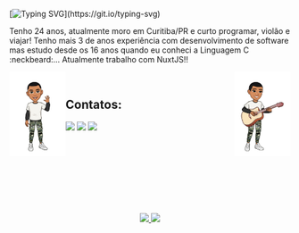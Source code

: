 [![Typing SVG](https://readme-typing-svg.herokuapp.com?color=24292F&center=true&width=300&lines=Ol%C3%A1%2C+me+chamo+Levi+Junior!)](https://git.io/typing-svg)
<p>
 Tenho 24 anos, atualmente moro em Curitiba/PR e curto programar, violão e viajar! Tenho mais 3 de anos experiência com desenvolvimento de software
 mas estudo desde os 16 anos quando eu conheci a Linguagem C :neckbeard:... Atualmente trabalho com NuxtJS!!
</p>
<img align="left" width="20%" src="https://github.com/LeviJunior1/LeviJunior1/blob/main/image-3.JPG" />        
<img align="right" width="20%" src="https://github.com/LeviJunior1/LeviJunior1/blob/main/image-2.JPG" />

<br/>

## Contatos:

<div>
 <a href="https://www.youtube.com/channel/UCQ2G26Bg2To_jMGmc1q67wg" target="_blank"><img src="https://img.shields.io/badge/YouTube-FF0000?style=for-the-badge&logo=youtube&logoColor=white" target="_blank"></a>
 <a href = "mailto:contato@levijjunior55@gmail.com"><img src="https://img.shields.io/badge/Gmail-D14836?style=for-the-badge&logo=gmail&logoColor=white" target="_blank"></a>
 <a href="https://www.linkedin.com/in/levi-junior-130719130/" target="_blank"><img src="https://img.shields.io/badge/-LinkedIn-%230077B5?style=for-the-badge&logo=linkedin&logoColor=white" target="_blank"></a>   
</div>

<br/><br/><br/><br/><br/><br/>

##
<p align="center">
<a href="https://github.com/LeviJunior1">
<img height="170em" src="https://github-readme-stats.vercel.app/api/top-langs/?username=LeviJunior1&layout=compact&langs_count=7&theme=swift"/>
<img height="170em" src="https://github-readme-stats.vercel.app/api?username=LeviJunior1&show_icons=true&theme=swift&include_all_commits=true&count_private=true"/>
</a>
</p>

<!--
 <a href="https://www.twitch.tv/seu-usuário-aqui" target="_blank"><img src="https://img.shields.io/badge/Twitch-9146FF?style=for-the-badge&logo=twitch&logoColor=white" target="_blank"></a>
-->
